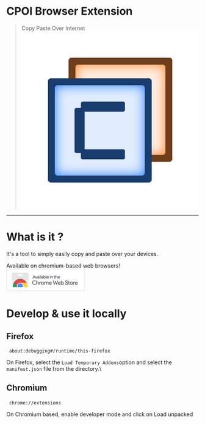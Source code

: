 # CPOI Browser Extension
> Copy Paste Over Internet
> ![CPOI logo](./images/logo.png)<br>
---
# What is it ?
It's a tool to simply easily copy and paste over your devices.

Available on chromium-based web browsers!\
<a href="https://chromewebstore.google.com/detail/cpoi/kdlpjmhiomfnlkgbeghbeocfafggcdof" target="_blank"><img src="images/getChrome.png" alt="Get CPOI for chromium"></a>

# Develop & use it locally

## Firefox
```
 about:debugging#/runtime/this-firefox
```
On Firefox, select the `Load Temporary Addons`option and select the `manifest.json` file from the directory.\
## Chromium
```
 chrome://extensions
```
On Chromium based, enable developer mode and click on Load unpacked
